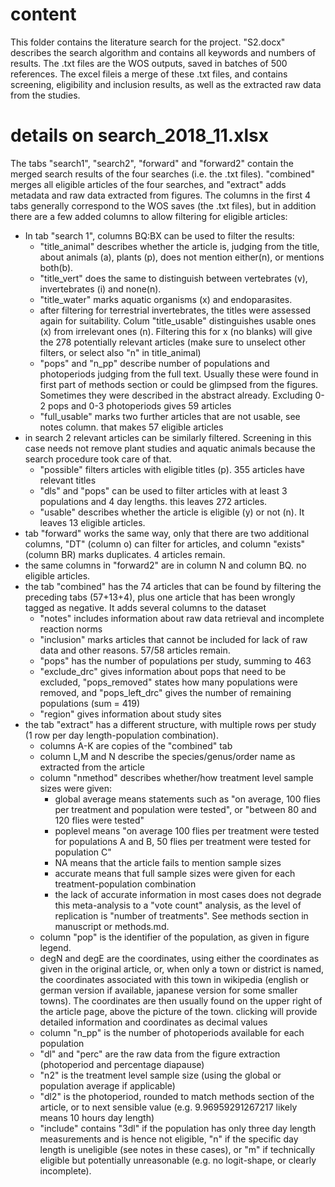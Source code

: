 # content  

This folder contains the literature search for the project. "S2.docx" describes the search algorithm and contains all keywords and numbers of results. The .txt files are the WOS outputs, saved in batches of 500 references. The excel fileis a merge of these .txt files, and contains screening, eligibility and inclusion results, as well as the extracted raw data from the studies.

# details on search_2018_11.xlsx  
The tabs "search1", "search2", "forward" and "forward2" contain the merged search results of the four searches (i.e. the .txt files). "combined" merges all eligible articles of the four searches, and "extract" adds metadata and raw data extracted from figures. The columns in the first 4 tabs generally correspond to the WOS saves (the .txt files), but in addition there are a few added columns to allow filtering for eligible articles:
* In tab "search 1", columns BQ:BX can be used to filter the results:
    * "title_animal" describes whether the article is, judging from the title, about animals (a), plants (p), does not mention either(n), or mentions both(b). 
    * "title_vert" does the same to distinguish between vertebrates (v), invertebrates (i) and none(n).
    * "title_water" marks aquatic organisms (x) and endoparasites. 
    * after filtering for terrestrial invertebrates, the titles were assessed again for suitability. Colum "title_usable" distinguishes usable ones (x) from irrelevant ones (n). Filtering this for x (no blanks) will give the 278 potentially relevant articles (make sure to unselect other filters, or select also "n" in title_animal)
    * "pops" and "n_pp" describe number of populations and photoperiods judging from the full text. Usually these were found in first part of methods section or could be glimpsed from the figures. Sometimes they were described in the abstract already. Excluding 0-2 pops and 0-3 photoperiods gives 59 articles
    * "full_usable" marks two further articles that are not usable, see notes column. that makes 57 eligible articles
* in search 2 relevant articles can be similarly filtered. Screening in this case needs not remove plant studies and aquatic animals because the search procedure took care of that.
    * "possible" filters articles with eligible titles (p). 355 articles have relevant titles
    * "dls" and "pops" can be used to filter articles with at least 3 populations and 4 day lengths. this leaves 272 articles. 
    * "usable" describes whether the article is eligible (y) or not (n). It leaves 13 eligible articles.
* tab "forward" works the same way, only that there are two additional columns, "DT" (column o) can filter for articles, and column "exists" (column BR) marks duplicates. 4 articles remain.
* the same columns in "forward2" are in column N and column BQ. no eligible articles.
* the tab "combined" has the 74 articles that can be found by filtering the preceding tabs (57+13+4), plus one article that has been wrongly tagged as negative. It adds several columns to the dataset
    * "notes" includes information about raw data retrieval and incomplete reaction norms
    * "inclusion" marks articles that cannot be included for lack of raw data and other reasons. 57/58 articles remain.
    * "pops" has the number of populations per study, summing to 463
    * "exclude_drc" gives information about pops that need to be excluded, "pops_removed" states how many populations were removed, and "pops_left_drc" gives the number of remaining populations (sum = 419)
    * "region" gives information about study sites
* the tab "extract" has a different structure, with multiple rows per study (1 row per day length-population combination). 
    * columns A-K are copies of the "combined" tab
    * column L,M and N describe the species/genus/order name as extracted from the article
    * column "nmethod" describes whether/how treatment level sample sizes were given: 
        * global average means statements such as "on average, 100 flies per treatment and population were tested", or "between 80 and 120 flies were tested"  
        * poplevel means "on average 100 flies per treatment were tested for populations A and B, 50 flies per treatment were tested for population C"
        * NA means that the article fails to mention sample sizes
        * accurate means that full sample sizes were given for each treatment-population combination
        * the lack of accurate information in most cases does not degrade this meta-analysis to a "vote count" analysis, as the level of replication is "number of treatments". See methods section in manuscript or methods.md.
    * column "pop" is the identifier of the population, as given in figure legend. 
    * degN and degE are the coordinates, using either the coordinates as given in the original article, or, when only a town or district is named, the coordinates associated with this town in wikipedia (english or german version if available, japanese version for some smaller towns). The coordinates are then usually found on the upper right of the article page, above the picture of the town. clicking will provide detailed information and coordinates as decimal values
    * column "n_pp" is the number of photoperiods available for each population
    * "dl" and "perc" are the raw data from the figure extraction (photoperiod and percentage diapause)
    * "n2" is the treatment level sample size (using the global or population average if applicable)
    * "dl2" is the photoperiod, rounded to match methods section of the article, or to next sensible value (e.g. 9.96959291267217 likely means 10 hours day length)
    * "include" contains "3dl" if the population has only three day length measurements and is hence not eligible, "n" if the specific day length is uneligible (see notes in these cases), or "m" if technically eligible but potentially unreasonable (e.g. no logit-shape, or clearly incomplete). 
